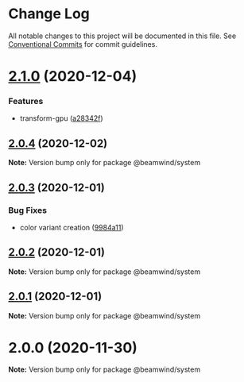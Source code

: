 # Change Log

All notable changes to this project will be documented in this file.
See [Conventional Commits](https://conventionalcommits.org) for commit guidelines.

# [2.1.0](https://github.com/kenoxa/beamwind/compare/@beamwind/system@2.0.4...@beamwind/system@2.1.0) (2020-12-04)

### Features

- transform-gpu ([a28342f](https://github.com/kenoxa/beamwind/commit/a28342fbd7ae8a2a2d035306e35abbd40c54bdff))

## [2.0.4](https://github.com/kenoxa/beamwind/compare/@beamwind/system@2.0.3...@beamwind/system@2.0.4) (2020-12-02)

**Note:** Version bump only for package @beamwind/system

## [2.0.3](https://github.com/kenoxa/beamwind/compare/@beamwind/system@2.0.2...@beamwind/system@2.0.3) (2020-12-01)

### Bug Fixes

- color variant creation ([9984a11](https://github.com/kenoxa/beamwind/commit/9984a110f825a1940e5ef2644697ea8ee8ec385a))

## [2.0.2](https://github.com/kenoxa/beamwind/compare/@beamwind/system@2.0.1...@beamwind/system@2.0.2) (2020-12-01)

**Note:** Version bump only for package @beamwind/system

## [2.0.1](https://github.com/kenoxa/beamwind/compare/@beamwind/system@2.0.0...@beamwind/system@2.0.1) (2020-12-01)

**Note:** Version bump only for package @beamwind/system

# 2.0.0 (2020-11-30)

**Note:** Version bump only for package @beamwind/system
